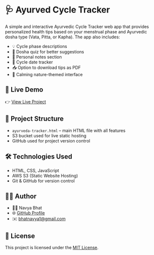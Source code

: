 # 🩺 Ayurved Cycle Tracker

A simple and interactive Ayurvedic Cycle Tracker web app that provides personalized health tips based on your menstrual phase and Ayurvedic dosha type (Vata, Pitta, or Kapha). The app also includes:

- 💡 Cycle phase descriptions
- 🧠 Dosha quiz for better suggestions
- 📝 Personal notes section
- 📅 Cycle date tracker
- 📥 Option to download tips as PDF
- 🌿 Calming nature-themed interface

## 🔗 Live Demo

👉 [View Live Project](https://navya-ayurveda-tracker-2025.s3.amazonaws.com/ayurveda-tracker.html)

## 📁 Project Structure

- `ayurveda-tracker.html` – main HTML file with all features
- S3 bucket used for live static hosting
- GitHub used for project version control

## 🛠️ Technologies Used

- HTML, CSS, JavaScript
- AWS S3 (Static Website Hosting)
- Git & GitHub for version control

## 🙋‍♀️ Author

- 👩‍💻 Navya Bhat
- 🌐 [GitHub Profile](https://github.com/navya-bhat1)
- ✉️ bhatnavya1@gmail.com

## 📜 License

This project is licensed under the [MIT License](LICENSE).
